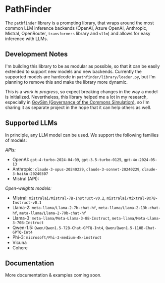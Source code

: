 # PathFinder

The `pathfinder` library is a prompting library, that
wraps around the most common LLM inference backends (OpenAI, Azure OpenAI, Anthropic, Mistral, OpenRouter, `transformers` library and `vllm`) and allows for easy inference with LLMs.

## Development Notes
I'm building this library to be as modular as possible, so that it can be easily extended to support new models and new backends. Currently the supported models are hardcode in `pathfinder/library/loader.py`, but I'm planning to remove this and make the library more dynamic.

This is a *work in progress*, so expect breaking changes in the way a model is initialized. Nevertheless, this library helped me a lot in my research, especially  in [GovSim (Governance of the Commons Simulation)](https://github.com/giorgiopiatti/govsim), so I'm sharing it as separate project in the hope that it can help others as well.


## Supported LLMs
In principle, any LLM model can be used. We support the following families of models:

*APIs:*
- OpenAI: `gpt-4-turbo-2024-04-09`, `gpt-3.5-turbo-0125`, `gpt-4o-2024-05-13`
- Anthropic: `claude-3-opus-20240229`, `claude-3-sonnet-20240229`, `claude-3-haiku-20240307`
- Mistral (API):


*Open-weights models:*
- Mistral: `mistralai/Mistral-7B-Instruct-v0.2`, `mistralai/Mixtral-8x7B-Instruct-v0.1`
- Llama-2: `meta-llama/Llama-2-7b-chat-hf`, `meta-llama/Llama-2-13b-chat-hf`, `meta-llama/Llama-2-70b-chat-hf`
- Llama-3: `meta-llama/Meta-Llama-3-8B-Instruct`, `meta-llama/Meta-Llama-3-70B-Instruct`
- Qwen-1.5: `Qwen/Qwen1.5-72B-Chat-GPTQ-Int4`, `Qwen/Qwen1.5-110B-Chat-GPTQ-Int4`
- Phi-3: `microsoft/Phi-3-medium-4k-instruct`
- Vicuna
- Cohere


## Documentation
More documentation & examples coming soon.